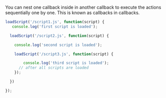 
 You can nest one callback inside in another callback to execute the actions sequentially one by one. This is known as callbacks in callbacks.

 ```javascript
 loadScript('/script1.js', function(script) {
    console.log('first script is loaded');

   loadScript('/script2.js', function(script) {

     console.log('second script is loaded');

     loadScript('/script3.js', function(script) {

         console.log('third script is loaded');
       // after all scripts are loaded
     });

   })

 });
 ```
